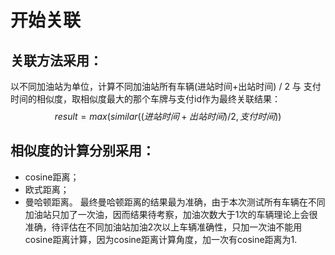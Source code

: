 # 开始关联
## 关联方法采用：
以不同加油站为单位，计算不同加油站所有车辆(进站时间+出站时间) / 2 与 支付时间的相似度，取相似度最大的那个车牌与支付id作为最终关联结果：</br>
$$
result = max(similar((进站时间+出站时间) / 2 , 支付时间))
$$
## 相似度的计算分别采用：
- cosine距离；
- 欧式距离；
- 曼哈顿距离。
最终曼哈顿距离的结果最为准确，由于本次测试所有车辆在不同加油站只加了一次油，因而结果待考察，加油次数大于1次的车辆理论上会很准确，待评估在不同加油站加油2次以上车辆准确性，只加一次油不能用cosine距离计算，因为cosine距离计算角度，加一次有cosine距离为1.